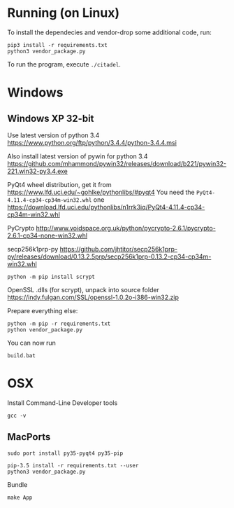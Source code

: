 # Running (on Linux)

To install the dependecies and vendor-drop some additional code,
run:

```
pip3 install -r requirements.txt
python3 vendor_package.py
```

To run the program, execute `./citadel`.

# Windows

## Windows XP 32-bit

Use latest version of python 3.4
https://www.python.org/ftp/python/3.4.4/python-3.4.4.msi

Also install latest version of pywin for python 3.4
https://github.com/mhammond/pywin32/releases/download/b221/pywin32-221.win32-py3.4.exe

PyQt4 wheel distribution, get it from
https://www.lfd.uci.edu/~gohlke/pythonlibs/#pyqt4
You need the `PyQt4-4.11.4-cp34-cp34m-win32.whl` one
https://download.lfd.uci.edu/pythonlibs/n1rrk3iq/PyQt4-4.11.4-cp34-cp34m-win32.whl

PyCrypto
http://www.voidspace.org.uk/python/pycrypto-2.6.1/pycrypto-2.6.1-cp34-none-win32.whl

secp256k1prp-py
https://github.com/jhtitor/secp256k1prp-py/releases/download/0.13.2.5prp/secp256k1prp-0.13.2-cp34-cp34m-win32.whl

```
python -m pip install scrypt
```

OpenSSL .dlls (for scrypt), unpack into source folder
https://indy.fulgan.com/SSL/openssl-1.0.2o-i386-win32.zip

Prepare everything else:
```
python -m pip -r requirements.txt
python vendor_package.py
```

You can now run
```
build.bat
```

# OSX

Install Command-Line Developer tools
```
gcc -v
```

## MacPorts

```
sudo port install py35-pyqt4 py35-pip
```


```
pip-3.5 install -r requirements.txt --user
python3 vendor_package.py
```


Bundle
```
make App
```
